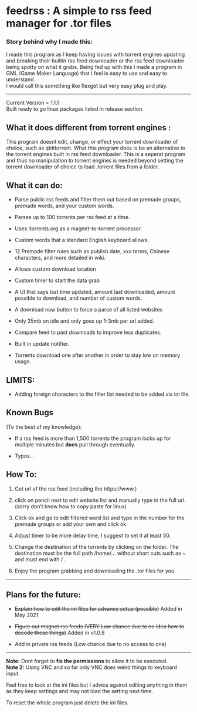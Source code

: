 <h1>feedrss : A simple to rss feed manager for .tor files</h1>
<h3>Story behind why I made this:</h3>
I made this program as I keep having issues with torrent engines updating and breaking their builtin rss feed downloader or the rss feed downloader being spotty on what it grabs. Being fed up with this I made a program in GML (Game Maker Language) that I feel is easy to use and easy to understand.<br>
I would call this something like flexget but very easy plug and play.
<hr>
</hr>
Current Version = 1.1.1 <br>
Built ready to go linux packages listed in release section.
<h2><strong>What it does different from torrent engines :</strong></h2>
This program doesnt edit, change, or effect your torrent downloader of choice, such as qbittorrent. What this program does is be an alternative to the torrent engines built in rss feed downloader. This is a seperat program and thus no manipulation to torrent engines is needed beyond setting the torrent downloader of choice to load .torrent files from a folder.
<h2><strong>What it can do:</strong></h2>

- Parse public rss feeds and filter them out based on premade groups, premade words, and your custom words.

- Parses up to 100 torrents per rss feed at a time. 

- Uses itorrents.org as a magnet-to-torrent processor. 

- Custom words that a standard English keyboard allows.

- 12 Premade filter rules such as publish date, xxx terms, Chinese characters, and more detailed in wiki.

- Allows custom download location 

- Custom timer to start the data grab

- A UI that says last time updated, amount last downloaded, amount possible to download, and number of custom words.

- A download now button to force a parse of all listed websites

- Only 35mb on idle and only goes up 1-3mb per url added.

- Compare feed to past downloads to improve less duplicates.

- Built in update notifier.

- Torrents download one after another in order to stay low on memory usage.

<h2>LIMITS:</h2>

- Adding foreign characters to the filter list needed to be added via ini file.

<h2>Known Bugs</h2> (To the best of my knowledge):

- If a rss feed is more than 1,500 torrents the program locks up for multiple minutes but <strong>does</strong> pull through eventually.

- Typos… 

<h2>How To:</h2>

1) Get url of the rss feed (including the https://www.)

2) click on pencil next to edit website list and manually type in the full url. (sorry don’t know how to copy paste for linux)

3) Click ok and go to edit filtered word list and type in the number for the premade groups or add your own and click ok.

4) Adjust timer to be more delay time, I suggest to set it at least 30.

5) Change the destination of the torrents by clicking on the folder. The destination must be the full path /home/… without short cuts such as ~ and must end with / .

6) Enjoy the program grabbing and downloading the .tor files for you

<hr>
</hr>
<h2>Plans for the future:</h2>

- <strike>Explain how to edit the ini files for advance setup (possible)</strike> Added in May 2021

- <strike>Figure out magnet rss feeds (VERY Low chance due to no idea how to decode these things)</strike> Added in v1.0.8

- Add in private rss feeds (Low chance due to no access to one)


<hr>
</hr>

<strong>Note:</strong> Dont forget to <strong>fix the permissions</strong> to allow it to be executed.<br>
<strong>Note 2:</strong> Using VNC and so far only VNC does weird things to keyboard input.<br>

Feel free to look at the ini files but I advice against editing anything in them as they keep settings and may not load the setting next time.<br>



To reset the whole program just delete the ini files.
